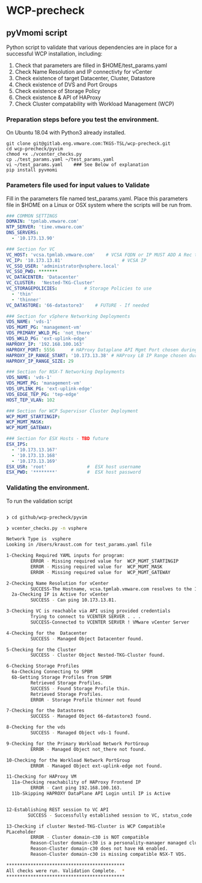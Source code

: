 # WCP-precheck

## pyVmomi script
Python script to validate that various dependencies are in place for a successful WCP installation, including:

1. Check that parameters are filled in $HOME/test_params.yaml 
2. Check Name Resolution and IP connectivty for vCenter
3. Check existence of target Datacenter, Cluster, Datastore
4. Check existence of DVS and Port Groups
5. Check existence of Storage Policy
6. Check existence & API of HAProxy
7. Check Cluster compatability with Workload Management (WCP)

### Preparation steps before you test the environment.
On Ubuntu 18.04 with Python3 already installed.
```
git clone git@gitlab.eng.vmware.com:TKGS-TSL/wcp-precheck.git
cd wcp-precheck/pyvim
chmod +x ./vcenter_checks.py 
cp ./test_params.yaml ~/test_params.yaml
vi ~/test_params.yaml    ### See Below of explanation
pip install pyvmomi
```

### Parameters file used for input values to Validate
Fill in the parameters file named test_params.yaml. Place this parameters file  in $HOME on a Linux or OSX system where the scripts will be run from.
``` yaml
### COMMON SETTINGS
DOMAIN: 'tpmlab.vmware.com'
NTP_SERVER: 'time.vmware.com'
DNS_SERVERS:
  - '10.173.13.90'

### Section for VC
VC_HOST: 'vcsa.tpmlab.vmware.com'    # VCSA FQDN or IP MUST ADD A Rec to DNS
VC_IP: '10.173.13.81'                      # VCSA IP
VC_SSO_USER: 'administrator@vsphere.local'
VC_SSO_PWD: *******
VC_DATACENTER: 'Datacenter'
VC_CLUSTER:  'Nested-TKG-Cluster'
VC_STORAGEPOLICIES:          # Storage Policies to use 
  - 'thin'  
  - 'thinner'      
VC_DATASTORE: '66-datastore3'    # FUTURE - If needed 

### Section for vSphere Networking Deployments
VDS_NAME: 'vds-1'
VDS_MGMT_PG: 'management-vm'
VDS_PRIMARY_WKLD_PG: 'not_there'
VDS_WKLD_PG: 'ext-uplink-edge'
HAPROXY_IP: '192.168.100.163'
HAPROXY_PORT: 5556      # HAProxy Dataplane API Mgmt Port chosen during OVA Deployment
HAPROXY_IP_RANGE_START: '10.173.13.38' # HAProxy LB IP Range chosen during OVA Deployment
HAPROXY_IP_RANGE_SIZE: 29

### Section for NSX-T Networking Deployments
VDS_NAME: 'vds-1'
VDS_MGMT_PG: 'management-vm'
VDS_UPLINK_PG: 'ext-uplink-edge'
VDS_EDGE_TEP_PG: 'tep-edge'
HOST_TEP_VLAN: 102

### Section for WCP Supervisor Cluster Deployment
WCP_MGMT_STARTINGIP:
WCP_MGMT_MASK:
WCP_MGMT_GATEWAY: 

### Section for ESX Hosts - TBD future
ESX_IPS:
  - '10.173.13.167'
  - '10.173.13.168'
  - '10.173.13.169'
ESX_USR: 'root'               #  ESX host username
ESX_PWD: '********'           #  ESX host password
``` 
### Validating the environment.
To run the validation script
``` bash

❯ cd github/wcp-precheck/pyvim

❯ vcenter_checks.py -n vsphere

Network Type is  vsphere 
Looking in /Users/kraust.com for test_params.yaml file

1-Checking Required YAML inputs for program: 
         ERROR - Missing required value for  WCP_MGMT_STARTINGIP
         ERROR - Missing required value for  WCP_MGMT_MASK
         ERROR - Missing required value for  WCP_MGMT_GATEWAY

2-Checking Name Resolution for vCenter
         SUCCESS-The Hostname, vcsa.tpmlab.vmware.com resolves to the IP 10.173.13.81
  2a-Checking IP is Active for vCenter
         SUCCESS - Can ping 10.173.13.81. 

3-Checking VC is reachable via API using provided credentials
         Trying to connect to VCENTER SERVER . . .
         SUCCESS-Connected to VCENTER SERVER ! VMware vCenter Server

4-Checking for the  Datacenter
         SUCCESS - Managed Object Datacenter found.

5-Checking for the Cluster
         SUCCESS - Cluster Object Nested-TKG-Cluster found.

6-Checking Storage Profiles
  6a-Checking Connecting to SPBM
  6b-Getting Storage Profiles from SPBM
         Retrieved Storage Profiles.
         SUCCESS - Found Storage Profile thin.
         Retrieved Storage Profiles.
         ERROR - Storage Profile thinner not found

7-Checking for the Datastores
         SUCCESS - Managed Object 66-datastore3 found.

8-Checking for the vds
         SUCCESS - Managed Object vds-1 found.

9-Checking for the Primary Workload Network PortGroup
         ERROR - Managed Object not_there not found.

10-Checking for the Workload Network PortGroup
         ERROR - Managed Object ext-uplink-edge not found.

11-Checking for HAProxy VM
  11a-Checking reachability of HAProxy Frontend IP
         ERROR - Cant ping 192.168.100.163. 
  11b-Skipping HAPROXY DataPlane API Login until IP is Active


12-Establishing REST session to VC API
        SUCCESS - Successfully established session to VC, status_code 

13-Checking if cluster Nested-TKG-Cluster is WCP Compatible
PLaceholder
         ERROR - Cluster domain-c30 is NOT compatible
         Reason-Cluster domain-c30 is a personality-manager managed cluster. It currently does not support vSphere namespaces.
         Reason-Cluster domain-c30 does not have HA enabled.
         Reason-Cluster domain-c30 is missing compatible NSX-T VDS.

********************************************
All checks were run. Validation Complete.  *
********************************************

